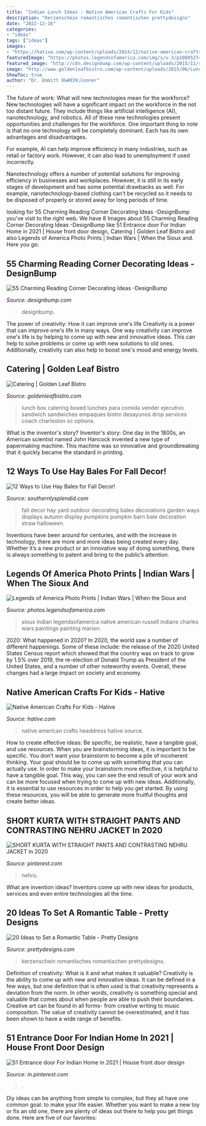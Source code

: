```yaml
---
title: "Indian Lunch Ideas : Native American Crafts For Kids"
description: "Kerzenschein romantisches romantischen prettydesigns"
date: "2022-12-16"
categories:
- "ideas"
tags: ["ideas"]
images:
- "https://hative.com/wp-content/uploads/2014/12/native-american-crafts/9-native-american-crafts.jpg"
featuredImage: "https://photos.legendsofamerica.com/img/s/v-3/p1088527406-4.jpg"
featured_image: "http://cdn.designbump.com/wp-content/uploads/2015/11/reading-corner-nook22.jpg"
image: "http://www.goldenleafbistro.com/wp-content/uploads/2015/06/Lunch-Box-1024x682.jpg"
ShowToc: true
author: "Dr. Emmitt O&#039;Conner"
---
```



The future of work: What will new technologies mean for the workforce?
New technologies will have a significant impact on the workforce in the not too distant future. They include things like artificial intelligence (AI), nanotechnology, and robotics. All of these new technologies present opportunities and challenges for the workforce. 
One important thing to note is that no one technology will be completely dominant. Each has its own advantages and disadvantages. 

For example, AI can help improve efficiency in many industries, such as retail or factory work. However, it can also lead to unemployment if used incorrectly. 

Nanotechnology offers a number of potential solutions for improving efficiency in businesses and workplaces. However, it is still in its early stages of development and has some potential drawbacks as well. For example, nanotechnology-based clothing can't be recycled so it needs to be disposed of properly or stored away for long periods of time.

	

		
looking for 55 Charming Reading Corner Decorating Ideas -DesignBump you've visit to the right web. We have 8 Images about 55 Charming Reading Corner Decorating Ideas -DesignBump like 51 Entrance door For Indian Home in 2021 | House front door design, Catering | Golden Leaf Bistro and also Legends of America Photo Prints | Indian Wars | When the Sioux and. Here you go:
		
    
## 55 Charming Reading Corner Decorating Ideas -DesignBump

<img loading=lazy src="http://cdn.designbump.com/wp-content/uploads/2015/11/reading-corner-nook22.jpg" onerror="this.onerror=null;this.src='https://tse1.mm.bing.net/th?id=OIP.tLGY7aJv86MNIoTHpz4ocQHaKN&amp;pid=15.1';" alt="55 Charming Reading Corner Decorating Ideas -DesignBump">

_Source: designbump.com_

>designbump. 

	

The power of creativity: How it can improve one's life
Creativity is a power that can improve one's life in many ways. One way creativity can improve one's life is by helping to come up with new and innovative ideas. This can help to solve problems or come up with new solutions to old ones. Additionally, creativity can also help to boost one's mood and energy levels.

    
## Catering | Golden Leaf Bistro

<img loading=lazy src="http://www.goldenleafbistro.com/wp-content/uploads/2015/06/Lunch-Box-1024x682.jpg" onerror="this.onerror=null;this.src='https://tse3.mm.bing.net/th?id=OIP.TlaeF4PcXVgGvTAsCESvNAHaE7&amp;pid=15.1';" alt="Catering | Golden Leaf Bistro">

_Source: goldenleafbistro.com_

>lunch box catering boxed lunches para comida vender ejecutivo sandwich sandwiches empaques bistro desayunos drop services coach charleston sc options. 

	

What is the inventor's story?
Inventor's story: One day in the 1800s, an American scientist named John Hancock invented a new type of papermaking machine. This machine was so innovative and groundbreaking that it quickly became the standard in printing.

    
## 12 Ways To Use Hay Bales For Fall Decor!

<img loading=lazy src="https://www.southernlysplendid.com/wp-content/uploads/2017/08/hay4.jpg" onerror="this.onerror=null;this.src='https://tse2.mm.bing.net/th?id=OIP.c3UTIOsJvFGhrxSEVa-dIQHaLH&amp;pid=15.1';" alt="12 Ways to Use Hay Bales for Fall Decor!">

_Source: southernlysplendid.com_

>fall decor hay yard outdoor decorating bales decorations garden ways displays autumn display pumpkins pumpkin barn bale decoration straw halloween. 

	

Inventions have been around for centuries, and with the increase in technology, there are more and more ideas being created every day. Whether it’s a new product or an innovative way of doing something, there is always something to patent and bring to the public’s attention.

    
## Legends Of America Photo Prints | Indian Wars | When The Sioux And

<img loading=lazy src="https://photos.legendsofamerica.com/img/s/v-3/p1088527406-4.jpg" onerror="this.onerror=null;this.src='https://tse1.mm.bing.net/th?id=OIP.ZI3lNU6y4Iqc1QRY6UrnLgHaFZ&amp;pid=15.1';" alt="Legends of America Photo Prints | Indian Wars | When the Sioux and">

_Source: photos.legendsofamerica.com_

>sioux indian legendsofamerica native american russell indians charles wars paintings painting marion. 

	

2020: What happened in 2020?
In 2020, the world saw a number of different happenings. Some of these include: the release of the 2020 United States Census report which showed that the country was on track to grow by 1.5% over 2019, the re-election of Donald Trump as President of the United States, and a number of other noteworthy events. Overall, these changes had a large impact on society and economy.

    
## Native American Crafts For Kids - Hative

<img loading=lazy src="https://hative.com/wp-content/uploads/2014/12/native-american-crafts/9-native-american-crafts.jpg" onerror="this.onerror=null;this.src='https://tse3.mm.bing.net/th?id=OIP._sbKmXj8O8ZTdfKLYGNIuQHaKO&amp;pid=15.1';" alt="Native American Crafts For Kids - Hative">

_Source: hative.com_

>native american crafts headdress hative source. 

	

How to create effective ideas: Be specific, be realistic, have a tangible goal, and use resources.
When you are brainstorming ideas, it is important to be specific. You don’t want your brainstorm to become a pile of incoherent thinking. Your goal should be to come up with something that you can actually use. In order to make your brainstorm more effective, it is helpful to have a tangible goal. This way, you can see the end result of your work and can be more focused when trying to come up with new ideas. Additionally, it is essential to use resources in order to help you get started. By using these resources, you will be able to generate more fruitful thoughts and create better ideas.

    
## SHORT KURTA WITH STRAIGHT PANTS AND CONTRASTING NEHRU JACKET In 2020

<img loading=lazy src="https://i.pinimg.com/736x/6f/16/51/6f16511562681386a8278c7fb687495e.jpg" onerror="this.onerror=null;this.src='https://tse1.mm.bing.net/th?id=OIP.nirv46dYa_o6CbPPV-4hUwHaLH&amp;pid=15.1';" alt="SHORT KURTA WITH STRAIGHT PANTS AND CONTRASTING NEHRU JACKET in 2020">

_Source: pinterest.com_

>nehru. 

	

What are invention ideas?
Inventors come up with new ideas for products, services and even entire technologies all the time.

    
## 20 Ideas To Set A Romantic Table - Pretty Designs

<img loading=lazy src="https://www.prettydesigns.com/wp-content/uploads/2015/08/20-ideas-to-set-a-romantic-table15.jpg" onerror="this.onerror=null;this.src='https://tse1.mm.bing.net/th?id=OIP.jdcUf6fuDYC5kJvS797ZcwHaLH&amp;pid=15.1';" alt="20 Ideas to Set a Romantic Table - Pretty Designs">

_Source: prettydesigns.com_

>kerzenschein romantisches romantischen prettydesigns. 

	

Definition of creativity: What is it and what makes it valuable?
Creativity is the ability to come up with new and innovative ideas. It can be defined in a few ways, but one definition that is often used is that creativity represents a deviation from the norm. In other words, creativity is something special and valuable that comes about when people are able to push their boundaries. Creative art can be found in all forms- from creative writing to music composition. The value of creativity cannot be overestimated, and it has been shown to have a wide range of benefits.

    
## 51 Entrance Door For Indian Home In 2021 | House Front Door Design

<img loading=lazy src="https://i.pinimg.com/736x/e8/bf/70/e8bf70419baa131ed45e9ac3a574d50d.jpg" onerror="this.onerror=null;this.src='https://tse1.mm.bing.net/th?id=OIP.70tOkrF90_91Js_Vg97xcAHaLH&amp;pid=15.1';" alt="51 Entrance door For Indian Home in 2021 | House front door design">

_Source: in.pinterest.com_

>. 

	

Diy ideas can be anything from simple to complex, but they all have one common goal: to make your life easier. Whether you want to make a new toy or fix an old one, there are plenty of ideas out there to help you get things done. Here are five of our favorites: 

